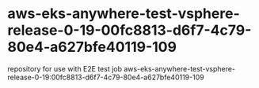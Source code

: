 # aws-eks-anywhere-test-vsphere-release-0-19-00fc8813-d6f7-4c79-80e4-a627bfe40119-109
repository for use with E2E test job aws-eks-anywhere-test-vsphere-release-0-19:00fc8813-d6f7-4c79-80e4-a627bfe40119-109
